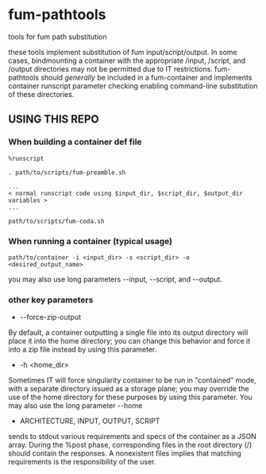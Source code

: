 # fum-pathtools
tools for fum path substitution

these tools implement substitution of fum input/script/output.  In some cases,
bindmounting a container with the appropriate /input, /script, and /output
directories may not be permitted due to IT restrictions.  fum-pathtools should
*generally* be included in a fum-container and implements container runscript
parameter checking enabling command-line substitution of these directories.

## USING THIS REPO

### When building a container def file

    %runscript

    . path/to/scripts/fum-preamble.sh

    ...
    < normal runscript code using $input_dir, $script_dir, $output_dir variables >
    ...

    path/to/scripts/fum-coda.sh


### When running a container (typical usage)


    path/to/container -i <input_dir> -s <script_dir> -o <desired_output_name>


you may also use long parameters --input, --script, and --output.


### other key parameters

* --force-zip-output

By default, a container outputting a single file into its output directory
will place it into the home directory; you can change this behavior and force it
into a zip file instead by using this parameter.

* -h <home_dir>

Sometimes IT will force singularity container to be run in "contained" mode,
with a separate directory issued as a storage plane; you may override the use of
the home directory for these purposes by using this parameter.  You may also 
use the long parameter --home

* ARCHITECTURE, INPUT, OUTPUT, SCRIPT

sends to stdout various requirements and specs of the container as a JSON array.
During the %post phase, corresponding files in the root directory (/) should
contain the responses.  A nonexistent files implies that matching requirements
is the responsibility of the user.
